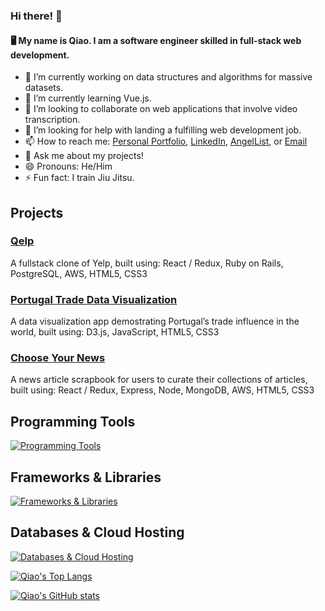 ### Hi there! 👋

#### 🖥️ My name is Qiao. I am a software engineer skilled in full-stack web development.

- 🔭 I’m currently working on data structures and algorithms for massive datasets.
- 🌱 I’m currently learning Vue.js.
- 👯 I’m looking to collaborate on web applications that involve video transcription.
- 🤔 I’m looking for help with landing a fulfilling web development job.
- 📫 How to reach me: [Personal Portfolio](https://qiaoyanghan.com/), [LinkedIn](https://www.linkedin.com/in/qiaoyanghan/), [AngelList](https://angel.co/u/qiaoyanghan), or [Email](mailto:qyhwork@gmail.com)
- 💬 Ask me about my projects!
- 😄 Pronouns: He/Him
- ⚡ Fun fact: I train Jiu Jitsu.

## Projects
### [Qelp](https://github.com/qyhAppAcademy/Qelp)
A fullstack clone of Yelp, built using: React / Redux, Ruby on Rails, PostgreSQL, AWS, HTML5, CSS3

### [Portugal Trade Data Visualization](https://github.com/qyhAppAcademy/Portugal-Trade-Data-Visualization)
A data visualization app demostrating Portugal’s trade influence in the world, built using: D3.js, JavaScript, HTML5, CSS3

### [Choose Your News](https://github.com/qyhAppAcademy/Choose-Your-News)
A news article scrapbook for users to curate their collections of articles, built using: React / Redux, Express, Node, MongoDB, AWS, HTML5, CSS3

## Programming Tools
[![Programming Tools](https://skills.thijs.gg/icons?i=js,ruby,php,python,java,html,css,sass)](https://skills.thijs.gg)

## Frameworks & Libraries
[![Frameworks & Libraries](https://skills.thijs.gg/icons?i=react,redux,express,nodejs,jquery,rails,laravel)](https://skills.thijs.gg)

## Databases & Cloud Hosting
[![Databases & Cloud Hosting](https://skills.thijs.gg/icons?i=postgres,sqlite,mysql,mongodb,aws)](https://skills.thijs.gg)

[![Qiao's Top Langs](https://github-readme-stats.vercel.app/api/top-langs/?username=qyhAppAcademy)](https://github.com/qyhAppAcademy/github-readme-stats)

[![Qiao's GitHub stats](https://github-readme-stats.vercel.app/api/?username=qyhAppAcademy&show_icons=true&count_private=true)](https://github.com/qyhAppAcademy/github-readme-stats)
